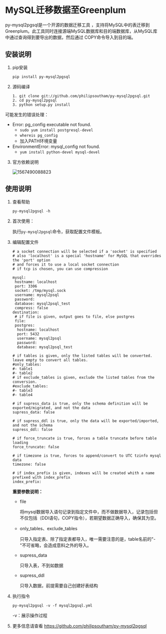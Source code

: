 # MySQL迁移数据至Greenplum



py-mysql2pgsql是一个开源的数据迁移工具 ，支持将MySQL中的表迁移到Greenplum。此工具同时连接源端MySQL数据库和目的端数据库，从MySQL库中通过查询得到要导出的数据，然后通过 COPY命令导入到目的端。

## 安装说明

1. pip安装

   ```
   pip install py-mysql2pgsql
   ```

2. 源码编译
   ```
   1. git clone git://github.com/philipsoutham/py-mysql2pgsql.git
   2. cd py-mysql2pgsql
   3. python setup.py install
   ```
可能发生的错误处理：
   
   * Error: pg_config executable not found.
     * ```sudo yum install postgresql-devel```
     * ```whereis pg_config```
     * 加入PATH环境变量
   * EnvironmentError: mysql_config not found.
     * ```yum install python-devel mysql-devel```

3. 官方依赖说明

   ![1567490088823](../../../../../image/jdw-013.png)

## 使用说明

1. 查看帮助

   ```
   py-mysql2pgsql -h
   ```

2. 首次使用：

   执行```py-mysql2pgsql```命令，获取配置文件模板。

3. 编辑配置文件

   ```
   # a socket connection will be selected if a 'socket' is specified
   # also 'localhost' is a special 'hostname' for MySQL that overrides the 'port' option
   # and forces it to use a local socket connection
   # if tcp is chosen, you can use compression
   
   mysql:
    hostname: localhost
    port: 3306
    socket: /tmp/mysql.sock
    username: mysql2psql
    password:
    database: mysql2psql_test
    compress: false
   destination:
    # if file is given, output goes to file, else postgres
    file:
    postgres:
     hostname: localhost
     port: 5432
     username: mysql2psql
     password:
     database: mysql2psql_test
   
   # if tables is given, only the listed tables will be converted.  leave empty to convert all tables.
   #only_tables:
   #- table1
   #- table2
   # if exclude_tables is given, exclude the listed tables from the conversion.
   #exclude_tables:
   #- table3
   #- table4
   
   # if supress_data is true, only the schema definition will be exported/migrated, and not the data
   supress_data: false
   
   # if supress_ddl is true, only the data will be exported/imported, and not the schema
   supress_ddl: false
   
   # if force_truncate is true, forces a table truncate before table loading
   force_truncate: false
   
   # if timezone is true, forces to append/convert to UTC tzinfo mysql data
   timezone: false
   
   # if index_prefix is given, indexes will be created whith a name prefixed with index_prefix
   index_prefix:
   ```

   **重要参数说明：**

   * file

     将mysql数据导入语句记录到指定文件中，而不做数据导入，记录包括但不仅包括（DDl语句，COPY指令），若期望数据正确导入，确保其为空。

   * only_tables、exclude_tables

     只导入指定表、除了指定表都导入，唯一需要注意的是，table名前的"-"不可省略，会造成意料之外的导入。

   * supress_data

     只导入表，不到如数据

   * supress_ddl

     只导入数据，前提需要自己创建好表结构

4. 执行指令

   ```
   py-mysql2pgsql -v -f mysql2pgsql.yml
   ```

   -v：展示操作过程

5. 更多信息请查看 https://github.com/philipsoutham/py-mysql2pgsql
